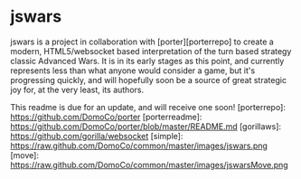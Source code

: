 jswars
======
jswars is a project in collaboration with [porter][porterrepo]
to create a modern, HTML5/websocket based interpretation of the turn based
strategy classic Advanced Wars. It is in its early stages as this point, and
currently represents less than what anyone would consider a game, but it's
progressing quickly, and will hopefully soon be a source of great strategic
joy for, at the very least, its authors.

This readme is due for an update, and will receive one soon!
[porterrepo]: https://github.com/DomoCo/porter
[porterreadme]: https://github.com/DomoCo/porter/blob/master/README.md
[gorillaws]: https://github.com/gorilla/websocket
[simple]: https://raw.github.com/DomoCo/common/master/images/jswars.png
[move]: https://raw.github.com/DomoCo/common/master/images/jswarsMove.png
